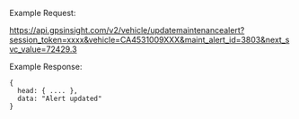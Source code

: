 Example Request:

https://api.gpsinsight.com/v2/vehicle/updatemaintenancealert?session_token=xxxx&vehicle=CA4531009XXX&maint_alert_id=3803&next_svc_value=72429.3

Example Response:

    {
      head: { .... },
      data: "Alert updated"
    }
